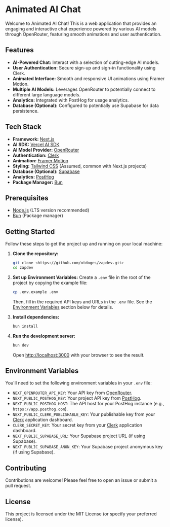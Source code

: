 # Animated AI Chat

Welcome to Animated AI Chat! This is a web application that provides an engaging and interactive chat experience powered by various AI models through OpenRouter, featuring smooth animations and user authentication.

## Features

*   **AI-Powered Chat:** Interact with a selection of cutting-edge AI models.
*   **User Authentication:** Secure sign-up and sign-in functionality using Clerk.
*   **Animated Interface:** Smooth and responsive UI animations using Framer Motion.
*   **Multiple AI Models:** Leverages OpenRouter to potentially connect to different large language models.
*   **Analytics:** Integrated with PostHog for usage analytics.
*   **Database (Optional):** Configured to potentially use Supabase for data persistence.

## Tech Stack

*   **Framework:** [Next.js](https://nextjs.org/)
*   **AI SDK:** [Vercel AI SDK](https://sdk.vercel.ai/)
*   **AI Model Provider:** [OpenRouter](https://openrouter.ai/)
*   **Authentication:** [Clerk](https://clerk.com/)
*   **Animation:** [Framer Motion](https://www.framer.com/motion/)
*   **Styling:** [Tailwind CSS](https://tailwindcss.com/) (Assumed, common with Next.js projects)
*   **Database (Optional):** [Supabase](https://supabase.com/)
*   **Analytics:** [PostHog](https://posthog.com/)
*   **Package Manager:** [Bun](https://bun.sh/)

## Prerequisites

*   [Node.js](https://nodejs.org/) (LTS version recommended)
*   [Bun](https://bun.sh/) (Package manager)

## Getting Started

Follow these steps to get the project up and running on your local machine:

1.  **Clone the repository:**
    ```bash
    git clone <https://github.com/otdoges/zapdev.git>
    cd zapdev
    ```

2.  **Set up Environment Variables:**
    Create a `.env` file in the root of the project by copying the example file:
    ```bash
    cp .env.example .env
    ```
    Then, fill in the required API keys and URLs in the `.env` file. See the [Environment Variables](#environment-variables) section below for details.

3.  **Install dependencies:**
    ```bash
    bun install
    ```

4.  **Run the development server:**
    ```bash
    bun dev
    ```
    Open [http://localhost:3000](http://localhost:3000) with your browser to see the result.

## Environment Variables

You'll need to set the following environment variables in your `.env` file:

*   `NEXT_OPENROUTER_API_KEY`: Your API key from [OpenRouter](https://openrouter.ai/).
*   `NEXT_PUBLIC_POSTHOG_KEY`: Your project API key from [PostHog](https://posthog.com/).
*   `NEXT_PUBLIC_POSTHOG_HOST`: The API host for your PostHog instance (e.g., `https://app.posthog.com`).
*   `NEXT_PUBLIC_CLERK_PUBLISHABLE_KEY`: Your publishable key from your [Clerk](https://clerk.com/) application dashboard.
*   `CLERK_SECRET_KEY`: Your secret key from your [Clerk](https://clerk.com/) application dashboard.
*   `NEXT_PUBLIC_SUPABASE_URL`: Your Supabase project URL (if using Supabase).
*   `NEXT_PUBLIC_SUPABASE_ANON_KEY`: Your Supabase project anonymous key (if using Supabase).

## Contributing

Contributions are welcome! Please feel free to open an issue or submit a pull request.

## License

This project is licensed under the MIT License (or specify your preferred license).
